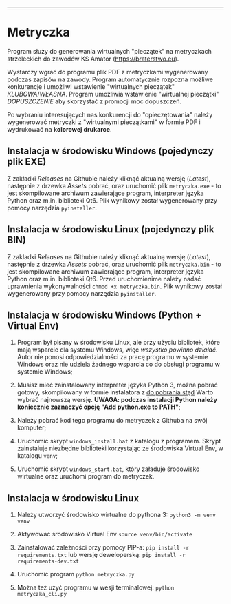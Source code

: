 ---

# Metryczka

Program służy do generowania wirtualnych "pieczątek" na metryczkach strzeleckich do zawodów
KS Amator (<a href="https://braterstwo.eu" target="_blank">https://braterstwo.eu</a>).

Wystarczy wgrać do programu plik PDF z metryczkami wygenerowany podczas zapisów na zawody.
Program automatycznie rozpozna możliwe konkurencje i umożliwi wstawienie "wirtualnych pieczątek" *KLUBOWA*/*WŁASNA*. Program umożliwia wstawienie "wirtualnej pieczątki" *DOPUSZCZENIE* aby skorzystać z promocji moc dopuszczeń.

Po wybraniu interesujących nas konkurencji do "opieczętowania" należy wygenerować metryczki z "wirtualnymi pieczątkami" w formie PDF i wydrukować na **kolorowej drukarce**.

## Instalacja w środowisku Windows (pojedynczy plik EXE)

Z zakładki *Releases* na Githubie należy kliknąć aktualną wersję (*Latest*), następnie z drzewka *Assets* pobrać, oraz uruchomić plik ``metryczka.exe`` - to jest skompilowane archiwum zawierające program, interpreter języka Python oraz m.in. biblioteki Qt6.
Plik wynikowy został wygenerowany przy pomocy narzędzia ``pyinstaller``.

## Instalacja w środowisku Linux (pojedynczy plik BIN)

Z zakładki *Releases* na Githubie należy kliknąć aktualną wersję (*Latest*), następnie z drzewka *Assets* pobrać, oraz uruchomić plik ``metryczka.bin`` - to jest skompilowane archiwum zawierające program, interpreter języka Python oraz m.in. biblioteki Qt6. Przed uruchomienime należy nadać uprawnienia wykonywalności ``chmod +x metryczka.bin``.
Plik wynikowy został wygenerowany przy pomocy narzędzia ``pyinstaller``.

## Instalacja w środowisku Windows (Python + Virtual Env)

1. Program był pisany w środowisku Linux, ale przy użyciu bibliotek, które mają wsparcie dla systemu Windows, więc *wszystko powinno działać*.
Autor nie ponosi odpowiedzialności za pracę programu w systemie Windows oraz nie udziela żadnego wsparcia co do obsługi programu w systemie Windows;

1. Musisz mieć zainstalowany interpreter języka Python 3, można pobrać gotowy, skompilowany w formie instalatora z <a href="https://www.python.org/downloads/windows/">do pobrania stąd</a> Warto wybrać najnowszą wersję. **UWAGA: podczas instalacji Python należy koniecznie zaznaczyć opcję "Add python.exe to PATH"**;

1. Należy pobrać kod tego programu do metryczek z Githuba na swój komputer;

1. Uruchomić skrypt ``windows_install.bat`` z katalogu z programem. Skrypt zainstaluje niezbędne biblioteki korzystając ze środowiska Virtual Env, w katalogu ``venv``;

1. Uruchomić skrypt ``windows_start.bat``, który załaduje środowisko wirtualne oraz uruchomi program do metryczek.

## Instalacja w środowisku Linux

1. Należy utworzyć środowisko wirtualne do pythona 3:
``python3 -m venv venv``

1. Aktywować środowisko Virtual Env
``source venv/bin/activate``

1. Zainstalować zależności przy pomocy PIP-a:
``pip install -r requirements.txt``
lub wersję deweloperską:
``pip install -r requirements-dev.txt``

1. Uruchomić program
``python metryczka.py``

1. Można też użyć programu w wesji terminalowej:
``python metryczka_cli.py``
